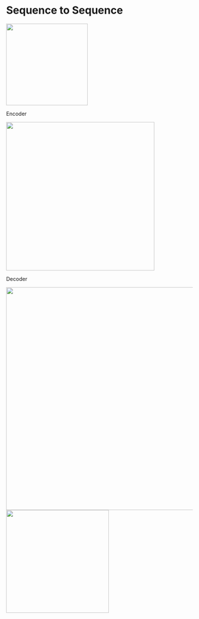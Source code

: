 # Sequence to Sequence

<img src="https://s13.postimg.org/si1crybrr/no_hay_rey_en_polonia-_there_is_no_king_in_there.png" width="220"> 

Encoder

<img src="https://s17.postimg.org/tue57sq33/image.png" width="400">

Decoder

<img src="https://s13.postimg.org/gjzsdui8n/image.png" width="600">


<img src="https://s13.postimg.org/susqy51rb/en_america_hay_gasolina_barata-_there_are_in_the_only_in_there_a.png" height="277">


